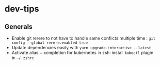 # dev-tips

## Generals
- Enable git rerere to not have to handle same conflicts multiple time : `git config --global rerere.enabled true`
- Update dependencies easily with `yarn upgrade-interactive --latest`
- Activate alias + completion for kubernetes in zsh: install `kubectl` plugin in `~/.zshrc`
